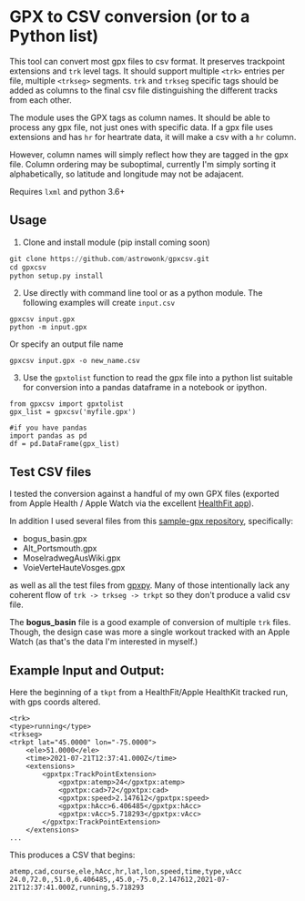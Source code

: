 # GPX to CSV conversion (or to a Python list)

This tool can convert most gpx files to csv format. It preserves trackpoint extensions and `trk` level tags. It should support multiple `<trk>` entries per file, multiple `<trkseg>` segments. `trk` and `trkseg` specific tags should be added as columns to the final csv file distinguishing the different tracks from each other. 

The module uses the GPX tags as column names. It should be able to process any gpx file, not just ones with specific data. If a gpx file uses extensions and has `hr` for heartrate data, it will make a csv with a `hr` column.

However, column names will simply reflect how they are tagged in the gpx file. Column ordering may be suboptimal, currently I'm simply sorting it alphabetically, so latitude and longitude may not be adajacent.

Requires `lxml` and python 3.6+


## Usage

1. Clone and install module (pip install coming soon)
```python
git clone https://github.com/astrowonk/gpxcsv.git
cd gpxcsv
python setup.py install
```
2. Use directly with command line tool or as a python module. The following examples will create `input.csv`
```
gpxcsv input.gpx
python -m input.gpx
```
Or specify an output file name
```
gpxcsv input.gpx -o new_name.csv
```
3. Use the `gpxtolist` function to read the gpx file into a python list suitable for conversion into a pandas dataframe in a notebook or ipython.

```
from gpxcsv import gpxtolist
gpx_list = gpxcsv('myfile.gpx')

#if you have pandas
import pandas as pd
df = pd.DataFrame(gpx_list)

```

## Test CSV files

I tested the conversion against a handful of my own GPX files (exported from Apple Health / Apple Watch via the excellent [HealthFit app](https://apps.apple.com/us/app/healthfit/id1202650514)).

In addition I used several files from this [sample-gpx repository](https://github.com/gps-touring/sample-gpx), specifically:

* bogus_basin.gpx
* Alt_Portsmouth.gpx
* MoselradwegAusWiki.gpx
* VoieVerteHauteVosges.gpx

as well as all the test files from [gpxpy](https://github.com/tkrajina/gpxpy/tree/dev/test_files). Many of those intentionally lack any coherent flow of `trk -> trkseg -> trkpt` so they don't produce a valid csv file.

The __bogus_basin__ file is a good example of conversion of multiple `trk` files. Though, the design case was more a single workout tracked with an Apple Watch (as that's the data I'm interested in myself.)

## Example Input and Output:

Here the beginning of a `tkpt` from a HealthFit/Apple HealthKit tracked run, with gps coords altered.

```
<trk>
<type>running</type>
<trkseg>
<trkpt lat="45.0000" lon="-75.0000">
    <ele>51.0000</ele>
    <time>2021-07-21T12:37:41.000Z</time>
    <extensions>
        <gpxtpx:TrackPointExtension>
            <gpxtpx:atemp>24</gpxtpx:atemp>
            <gpxtpx:cad>72</gpxtpx:cad>
            <gpxtpx:speed>2.147612</gpxtpx:speed>
            <gpxtpx:hAcc>6.406485</gpxtpx:hAcc>
            <gpxtpx:vAcc>5.718293</gpxtpx:vAcc>
        </gpxtpx:TrackPointExtension>
    </extensions>
...
```

This produces a CSV that begins:

```
atemp,cad,course,ele,hAcc,hr,lat,lon,speed,time,type,vAcc
24.0,72.0,,51.0,6.406485,,45.0,-75.0,2.147612,2021-07-21T12:37:41.000Z,running,5.718293
```

